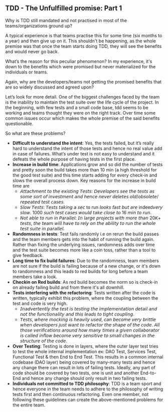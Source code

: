 ## TDD - The Unfulfilled promise: Part 1

Why is TDD still mandated and not practised in most of the teams/organizations ground up?

A typical experience is that teams practise this for some time (six months to a year) and then give up on it. This shouldn't be happening, as the whole premise was that once the team starts doing TDD, they will see the benefits and would never go back.

What’s the reason for this peculiar phenomenon? In my experience, it's down to the benefits which were promised but never materialized for the individuals or teams.


Again, why are the developers/teams not getting the promised benefits that are so widely discussed and agreed upon?

Let’s look for more detail. One of the biggest challenges faced by the team is the inability to maintain the test suite over the life cycle of the project. In the beginning, with few tests and a small code base, tdd seems to be working and teams thought they were on the right track. Over time some common issues occur which makes the whole premise of the said benefits questionable.

So what are these problems?

- **Difficult to understand the intent**: Yes, the tests failed, but it’s really hard to understand the intent of those tests and hence no real value add in case of failures. What’s under test is not easy to understand and it defeats the whole purpose of having tests in the first place.
- **Increase in build time**: Applications grow and so did the number of tests and pretty soon the build takes more than 10 min (a high threshold for the good test suite) and this time starts adding for every check-in and slows the overall process down. Key reasons for the increase in build time are
  - 𝘈𝘵𝘵𝘢𝘤𝘩𝘮𝘦𝘯𝘵 𝘵𝘰 𝘵𝘩𝘦 𝘦𝘹𝘪𝘴𝘵𝘪𝘯𝘨 𝘛𝘦𝘴𝘵𝘴: 𝘋𝘦𝘷𝘦𝘭𝘰𝘱𝘦𝘳𝘴 𝘴𝘦𝘦 𝘵𝘩𝘦 𝘵𝘦𝘴𝘵𝘴 𝘢𝘴 𝘴𝘰𝘮𝘦 𝘴𝘰𝘳𝘵 𝘰𝘧 𝘪𝘯𝘷𝘦𝘴𝘵𝘮𝘦𝘯𝘵 𝘢𝘯𝘥 𝘩𝘦𝘯𝘤𝘦 𝘯𝘦𝘷𝘦𝘳 𝘥𝘦𝘭𝘦𝘵𝘦𝘴 𝘰𝘭𝘥/𝘰𝘣𝘴𝘰𝘭𝘦𝘵𝘦/𝘳𝘦𝘱𝘦𝘢𝘵𝘦𝘥 𝘵𝘦𝘴𝘵 𝘤𝘢𝘴𝘦𝘴.  
  - 𝘚𝘭𝘰𝘸 𝘛𝘦𝘴𝘵𝘴: 𝘛𝘦𝘴𝘵𝘴 𝘵𝘢𝘬𝘪𝘯𝘨 𝘢 𝘴𝘦𝘤 to run 𝘭𝘰𝘰𝘬𝘴 𝘧𝘢𝘴𝘵 𝘣𝘶𝘵 𝘢𝘳𝘦 indeed𝘷𝘦𝘳𝘺 𝘴𝘭𝘰𝘸. 1000 𝘴𝘶𝘤𝘩 𝘵𝘦𝘴𝘵 𝘤𝘢𝘴𝘦𝘴 𝘸𝘰𝘶𝘭𝘥 𝘵𝘢𝘬𝘦 𝘤𝘭𝘰𝘴𝘦 𝘵𝘰 16 𝘮𝘪𝘯 𝘵𝘰 𝘳𝘶𝘯.
  - 𝘕𝘰𝘵 𝘢𝘣𝘭𝘦 𝘵𝘰 𝘳𝘶𝘯 𝘪𝘯 𝘗𝘢𝘳𝘢𝘭𝘭𝘦𝘭: 𝘐𝘯 𝘭𝘢𝘳𝘨𝘦 𝘱𝘳𝘰𝘫𝘦𝘤𝘵𝘴 𝘸𝘪𝘵𝘩 𝘮𝘰𝘳𝘦 𝘵𝘩𝘢𝘯 20𝘒+ 𝘵𝘦𝘴𝘵𝘴, 𝘵𝘩𝘦 𝘵𝘦𝘢𝘮 𝘸𝘪𝘭𝘭 𝘩𝘢𝘷𝘦 𝘵𝘰 𝘳𝘦𝘭𝘺 𝘰𝘯 𝘵𝘩𝘦 𝘢𝘣𝘪𝘭𝘪𝘵𝘺 𝘵𝘰 𝘳𝘶𝘯 𝘵𝘩𝘦 𝘸𝘩𝘰𝘭𝘦 𝘵𝘦𝘴𝘵 𝘴𝘶𝘪𝘵𝘦 𝘪𝘯 𝘱𝘢𝘳𝘢𝘭𝘭𝘦𝘭. 
- **Randomness in tests**: Test fails randomly i.e on rerun the build passes and the team members gets into the habit of running the build again. Rather than fixing the underlying issues, randomness adds over time and the test suite becomes more like a coin toss, rather than a tool to give feedback.
- **Long time to fix build failures**: Due to the randomness, team members are not sure if the build is failing because of a new change, or it's down to randomness and this leads to red builds for long before a team members take a look.
- **Checkin on Red builds**: As red build becomes the norm so is check-in on already failing build and from there it's all downhill.
- **Tests interfering with the refactoring**: Tests written after the code is written, typically exhibit this problem, where the coupling between the test and code is very high.
  - 𝘐𝘯𝘢𝘥𝘷𝘦𝘳𝘵𝘦𝘯𝘵𝘭𝘺 𝘵𝘩𝘦 𝘵𝘦𝘴𝘵 𝘪𝘴 𝘵𝘦𝘴𝘵𝘪𝘯𝘨 𝘵𝘩𝘦 𝘪𝘮𝘱𝘭𝘦𝘮𝘦𝘯𝘵𝘢𝘵𝘪𝘰𝘯 𝘥𝘦𝘵𝘢𝘪𝘭 𝘢𝘯𝘥 𝘯𝘰𝘵 𝘵𝘩𝘦 𝘧𝘶𝘯𝘤𝘵𝘪𝘰𝘯𝘢𝘭𝘪𝘵𝘺 𝘢𝘯𝘥 𝘵𝘩𝘪𝘴 𝘭𝘦𝘢𝘥𝘴 𝘵𝘰 𝘵𝘪𝘨𝘩𝘵 𝘤𝘰𝘶𝘱𝘭𝘪𝘯𝘨.
  - 𝘛𝘦𝘴𝘵𝘴, 𝘸𝘩𝘦𝘳𝘦 𝘮𝘰𝘤𝘬𝘪𝘯𝘨 𝘪𝘴 𝘩𝘦𝘢𝘷𝘪𝘭𝘺 𝘶𝘴𝘦𝘥, 𝘤𝘢𝘯 𝘣𝘦𝘤𝘰𝘮𝘦 𝘷𝘦𝘳𝘺 𝘣𝘳𝘪𝘵𝘵𝘭𝘦 𝘸𝘩𝘦𝘯 𝘥𝘦𝘷𝘦𝘭𝘰𝘱𝘦𝘳𝘴 𝘫𝘶𝘴𝘵 𝘸𝘢𝘯𝘵 𝘵𝘰 𝘳𝘦𝘧𝘢𝘤𝘵𝘰𝘳 𝘵𝘩𝘦 𝘴𝘩𝘢𝘱𝘦 𝘰𝘧 𝘵𝘩𝘦 𝘤𝘰𝘥𝘦. 𝘈𝘭𝘭 𝘵𝘩𝘰𝘴𝘦 𝘷𝘦𝘳𝘪𝘧𝘪𝘤𝘢𝘵𝘪𝘰𝘯𝘴 𝘢𝘳𝘰𝘶𝘯𝘥 𝘩𝘰𝘸 𝘮𝘢𝘯𝘺 𝘵𝘪𝘮𝘦𝘴 𝘢 𝘨𝘪𝘷𝘦𝘯 𝘤𝘰𝘭𝘭𝘢𝘣𝘰𝘳𝘢𝘵𝘰𝘳 𝘪𝘴 𝘤𝘢𝘭𝘭𝘦𝘥 𝘪𝘯𝘧𝘭𝘰𝘸 𝘣𝘦𝘤𝘰𝘮𝘦 𝘷𝘦𝘳𝘺 𝘴𝘦𝘯𝘴𝘪𝘵𝘪𝘷𝘦 𝘵𝘰 𝘴𝘮𝘢𝘭𝘭 𝘤𝘩𝘢𝘯𝘨𝘦𝘴 𝘪𝘯 𝘵𝘩𝘦 𝘴𝘵𝘳𝘶𝘤𝘵𝘶𝘳𝘦 𝘰𝘧 𝘵𝘩𝘦 𝘤𝘰𝘥𝘦.
- **Over Testing**: Testing is done in layers, where the outer layer test tries to test the whole internal implementation ex: DAO Test, Services Test, Functional Test & then End to End Test. This results in a common internal codebase (DAO layer) being covered by many-many tests and hence any change there can result in lots of failing tests. Ideally, any part of code should be covered by two tests, one is unit and another End-to-End and hence any change should only result in two failing tests.
- **Individuals not committed to TDD philosophy**: TDD is a team sport and hence everyone in the team needs to adhere to the philosophy of writing tests first and then continuous refactoring. Even one member, not following these guidelines can create the above-mentioned problems for the entire team.
